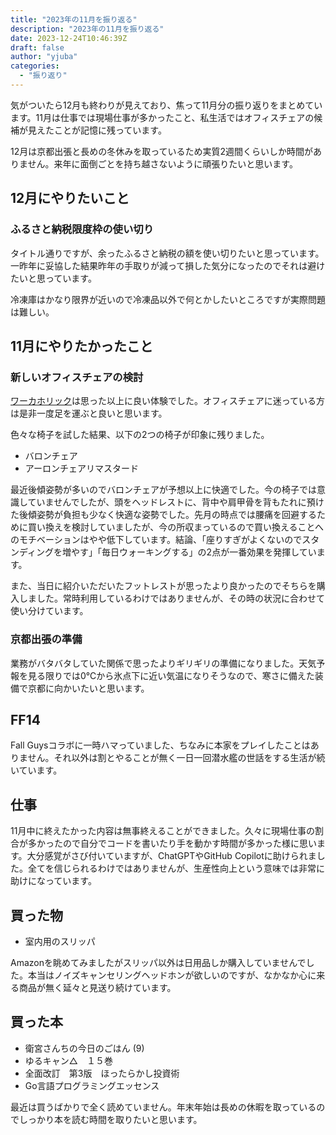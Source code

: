 ```yaml
---
title: "2023年の11月を振り返る"
description: "2023年の11月を振り返る"
date: 2023-12-24T10:46:39Z
draft: false
author: "yjuba"
categories:
  - "振り返り"
---
```


気がついたら12月も終わりが見えており、焦って11月分の振り返りをまとめています。11月は仕事では現場仕事が多かったこと、私生活ではオフィスチェアの候補が見えたことが記憶に残っています。

12月は京都出張と長めの冬休みを取っているため実質2週間くらいしか時間がありません。来年に面倒ごとを持ち越さないように頑張りたいと思います。

## 12月にやりたいこと

### ふるさと納税限度枠の使い切り
タイトル通りですが、余ったふるさと納税の額を使い切りたいと思っています。一昨年に妥協した結果昨年の手取りが減って損した気分になったのでそれは避けたいと思っています。

冷凍庫はかなり限界が近いので冷凍品以外で何とかしたいところですが実際問題は難しい。

## 11月にやりたかったこと

### 新しいオフィスチェアの検討
[ワーカホリック](https://www.iamworkaholic.jp/)は思った以上に良い体験でした。オフィスチェアに迷っている方は是非一度足を運ぶと良いと思います。

色々な椅子を試した結果、以下の2つの椅子が印象に残りました。
- バロンチェア
- アーロンチェアリマスタード

最近後傾姿勢が多いのでバロンチェアが予想以上に快適でした。今の椅子では意識していませんでしたが、頭をヘッドレストに、背中や肩甲骨を背もたれに預けた後傾姿勢が負担も少なく快適な姿勢でした。先月の時点では腰痛を回避するために買い換えを検討していましたが、今の所収まっているので買い換えることへのモチベーションはやや低下しています。結論、「座りすぎがよくないのでスタンディングを増やす」「毎日ウォーキングする」の2点が一番効果を発揮しています。

また、当日に紹介いただいたフットレストが思ったより良かったのでそちらを購入しました。常時利用しているわけではありませんが、その時の状況に合わせて使い分けています。

### 京都出張の準備
業務がバタバタしていた関係で思ったよりギリギリの準備になりました。天気予報を見る限りでは0℃から氷点下に近い気温になりそうなので、寒さに備えた装備で京都に向かいたいと思います。

## FF14
Fall Guysコラボに一時ハマっていました、ちなみに本家をプレイしたことはありません。それ以外は割とやることが無く一日一回潜水艦の世話をする生活が続いています。

## 仕事
11月中に終えたかった内容は無事終えることができました。久々に現場仕事の割合が多かったので自分でコードを書いたり手を動かす時間が多かった様に思います。大分感覚がさび付いていますが、ChatGPTやGitHub Copilotに助けられました。全てを信じられるわけではありませんが、生産性向上という意味では非常に助けになっています。

## 買った物
- 室内用のスリッパ

Amazonを眺めてみましたがスリッパ以外は日用品しか購入していませんでした。本当はノイズキャンセリングヘッドホンが欲しいのですが、なかなか心に来る商品が無く延々と見送り続けています。

## 買った本
- 衛宮さんちの今日のごはん (9) 
- ゆるキャン△　１５巻
- 全面改訂　第3版　ほったらかし投資術
- Go言語プログラミングエッセンス

最近は買うばかりで全く読めていません。年末年始は長めの休暇を取っているのでしっかり本を読む時間を取りたいと思います。
